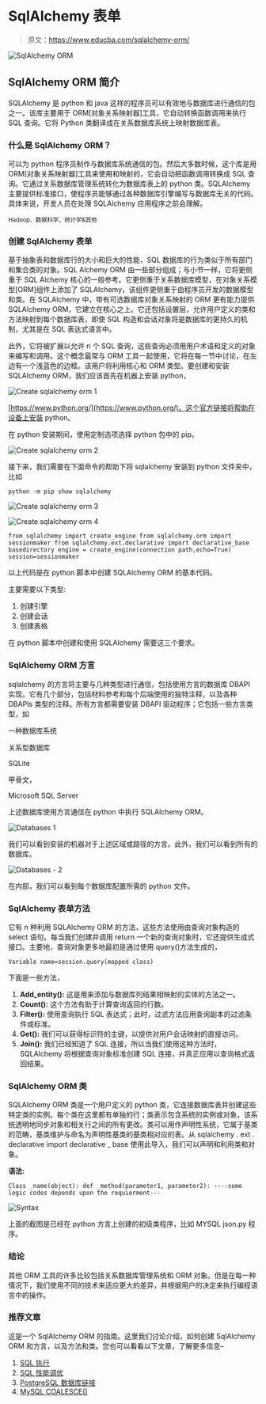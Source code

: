 # SqlAlchemy 表单

> 原文：<https://www.educba.com/sqlalchemy-orm/>

![SqlAlchemy ORM](img/35b66409be8632a0e00894eb77f2b966.png)



## SqlAlchemy ORM 简介

SQLAlchemy 是 python 和 java 这样的程序员可以有效地与数据库进行通信的包之一。该库主要用于 ORM[对象关系映射器]工具，它自动转换函数调用来执行 SQL 查询。它将 Python 类翻译成在关系数据库系统上映射数据库表。

### 什么是 SqlAlchemy ORM？

可以为 python 程序员制作与数据库系统通信的包。然后大多数时候，这个库是用 ORM[对象关系映射器]工具来使用和映射的，它会自动把函数调用转换成 SQL 查询。它通过关系数据库管理系统转化为数据库表上的 python 类。SQLAlchemy 主要提供标准接口，使程序员能够通过各种数据库引擎编写与数据库无关的代码。具体来说，开发人员在处理 SQLAlchemy 应用程序之前会理解。

<small>Hadoop、数据科学、统计学&其他</small>

### 创建 SqlAlchemy 表单

基于抽象表和数据库行的大小和巨大的性能，SQL 数据库的行为类似于所有部门和集合类的对象。SQL Alchemy ORM 由一些部分组成；与小节一样，它将更侧重于 SQL Alchemy 核心的一般参考。它更侧重于关系数据库模型，在对象关系模型[ORM]组件上添加了 SQLAlchemy，该组件更侧重于由程序员开发的数据模型和类。在 SQLAlchemy 中，带有可选数据库对象关系映射的 ORM 更有能力提供 SQLAlchemy ORM，它建立在核心之上。它还包括设置层，允许用户定义的类和方法映射到每个数据库表，即使 SQL 构造和会话对象将是数据库的更持久的机制，尤其是在 SQL 表达式语言中。

此外，它将被扩展以允许 n 个 SQL 查询，这些查询必须用用户术语和定义的对象来编写和调用。这个概念最常与 ORM 工具一起使用，它将在每一节中讨论，在左边有一个浅蓝色的边框。该用户将利用核心和 ORM 类型。要创建和安装 SQLAlchemy ORM，我们应该首先在机器上安装 python，

![Create sqlalchemy orm 1](img/b7441e9b19e0aa99443bd597b91e7dd4.png)



[https://www.python.org/](https://www.python.org/)。这个官方链接将帮助在设备上安装 python。

在 python 安装期间，使用定制选项选择 python 包中的 pip。

![Create sqlalchemy orm 2](img/95b11fc3450938756b765e115d3ccf5b.png)



接下来，我们需要在下面命令的帮助下将 sqlalchemy 安装到 python 文件夹中，比如

`python -m pip show sqlalchemy`

![Create sqlalchemy orm 3](img/f8558bff5370e15da4a542e82f7c18d8.png)



![Create sqlalchemy orm 4](img/fe7a47507601d86fd0bfb9ae69fb700e.png)



`from sqlalchemy import create_engine
from sqlalchemy.orm import sessionmaker
from sqlalchemy.ext.declarative import declarative_base
basedirectory
engine = create_engine(connection path,echo=True)
session=sessionmaker`

以上代码是在 python 脚本中创建 SQLAlchemy ORM 的基本代码。

主要需要以下类型:

1.  创建引擎
2.  创建会话
3.  创建表格

在 python 脚本中创建和使用 SQLAlchemy 需要这三个要求。

### SqlAlchemy ORM 方言

sqlalchemy 的方言将主要与几种类型进行通信，包括使用方言的数据库 DBAPI 实现。它有几个部分，包括材料参考和每个后端使用的独特注释，以及各种 DBAPIs 类型的注释。所有方言都需要安装 DBAPI 驱动程序；它包括一些方言类型，如

一种数据库系统

关系型数据库

SQLite

甲骨文，

Microsoft SQL Server

上述数据库使用方言通信在 python 中执行 SQLAlchemy ORM。

![Databases 1](img/33665ffc427179b37e4f98cb2eb5a69c.png)



我们可以看到安装的机器对于上述区域或路径的方言。此外，我们可以看到所有的数据库。

![Databases - 2](img/6c23d740e40d437bb2f5788e1f2e71ec.png)



在内部，我们可以看到每个数据库配置所需的 python 文件。

### SqlAlchemy 表单方法

它有 n 种利用 SQLAlchemy ORM 的方法，这些方法使用由查询对象构造的 select 语句。每当我们创建并调用 return 一个新的查询对象时，它还提供生成式接口。主要地，查询对象更多地最初是通过使用 query()方法生成的，

`Variable name=session.query(mapped class)`

下面是一些方法，

1.  **Add_entity():** 这是用来添加与数据库列结果相映射的实体的方法之一。
2.  **Count():** 这个方法有助于计算查询返回的行数。
3.  **Filter():** 使用查询执行 SQL 表达式；此时，过滤方法应用查询副本的过滤条件或标准。
4.  **Get():** 我们可以获得标识符的主键，以提供对用户会话映射的直接访问。
5.  **Join():** 我们已经知道了 SQL 连接，所以当我们使用这种方法时，SQLAlchemy 将根据查询对象标准创建 SQL 连接，并真正应用以查询格式返回结果。

### SqlAlchemy ORM 类

SQLAlchemy ORM 类是一个用户定义的 python 类，它连接数据库表并创建这些特定类的实例。每个类在这里都有单独的行；类表示包含系统的实例或对象，该系统透明地同步对象和相关行之间的所有更改。类可以用作声明性系统，它属于基类的范畴，基类维护与命名为声明性基类的基类相对应的表。从 sqlalchemy . ext . declarative import declarative _ base 使用此导入，我们可以声明和利用类和对象。

**语法:**

`Class _name(object):
def _method(parameter1, parameter2):
----some logic codes depends upon the requierment---`

![Syntax](img/880ffce57e251633b38984869c6cfcf7.png)



上面的截图是已经在 python 方言上创建的初级类程序，比如 MYSQL json.py 程序。

### 结论

其他 ORM 工具的许多比较包括关系数据库管理系统和 ORM 对象。但是在每一种情况下，我们使用不同的技术来适应更大的差异，并根据用户的决定来执行编程语言中的操作。

### 推荐文章

这是一个 SqlAlchemy ORM 的指南。这里我们讨论介绍，如何创建 SqlAlchemy ORM 和方言，以及方法和类。您也可以看看以下文章，了解更多信息–

1.  [SQL 执行](https://www.educba.com/sql-execute/)
2.  [SQL 性能调优](https://www.educba.com/sql-performance-tuning/)
3.  [PostgreSQL 数据库链接](https://www.educba.com/postgresql-dblink/)
4.  [MySQL COALESCE()](https://www.educba.com/mysql-coalesce/)






